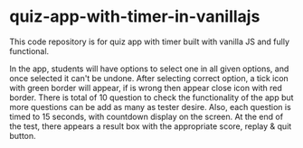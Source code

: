 # quiz-app-with-timer-in-vanillajs

This code repository is for quiz app with timer built with vanilla JS and fully functional.

In the app, students will have options to select one in all given options, and once selected it can't be undone. After selecting correct option, a tick icon with green border will appear, if is wrong then appear close icon with red border. There is total of 10 question to check the functionality of the app but more questions can be add as many as tester desire.
Also, each question is timed to 15 seconds, with countdown display on the screen.
At the end of the test, there appears a result box with the appropriate score, replay & quit button.
